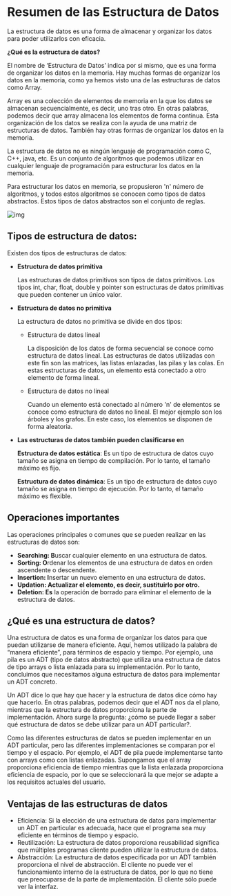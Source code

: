 # Resumen de las Estructura de Datos

La estructura de datos es una forma de almacenar y organizar los datos para poder utilizarlos con eficacia.

**¿Qué es la estructura de datos?**

El nombre de ‘Estructura de Datos’ indica por si mismo, que es una forma de organizar los datos en la memoria. Hay muchas formas de organizar los datos en la memoria, como ya hemos visto una de las estructuras de datos como Array. 

Array es una colección de elementos de memoria en la que los datos se almacenan secuencialmente, es decir, uno tras otro. En otras palabras, podemos decir que array almacena los elementos de forma continua. Esta organización de los datos se realiza con la ayuda de una matriz de estructuras de datos. También hay otras formas de organizar los datos en la memoria.

La estructura de datos no es ningún lenguaje de programación como C, C++, java, etc. Es un conjunto de algoritmos que podemos utilizar en cualquier lenguaje de programación para estructurar los datos en la memoria.

Para estructurar los datos en memoria, se propusieron 'n' número de algoritmos, y todos estos algoritmos se conocen como tipos de datos abstractos. Estos tipos de datos abstractos son el conjunto de reglas.

![img](https://static.javatpoint.com/ds/images/data-structure-tutorial2.png)

## Tipos de estructura de datos:

Existen dos tipos de estructuras de datos:

- **Estructura de datos primitiva**
    
    Las estructuras de datos primitivos son tipos de datos primitivos. Los tipos int, char, float, double y pointer son estructuras de datos primitivas que pueden contener un único valor.
    
- **Estructura de datos no primitiva**
    
    La estructura de datos no primitiva se divide en dos tipos:
    
    - Estructura de datos lineal
        
        La disposición de los datos de forma secuencial se conoce como estructura de datos lineal. Las estructuras de datos utilizadas con este fin son las matrices, las listas enlazadas, las pilas y las colas. En estas estructuras de datos, un elemento está conectado a otro elemento de forma lineal.
        
    - Estructura de datos no lineal
        
        Cuando un elemento está conectado al número 'n' de elementos se conoce como estructura de datos no lineal. El mejor ejemplo son los árboles y los grafos. En este caso, los elementos se disponen de forma aleatoria.
        
- **Las estructuras de datos también pueden clasificarse en**
    
    **Estructura de datos estática**: Es un tipo de estructura de datos cuyo tamaño se asigna en tiempo de compilación. Por lo tanto, el tamaño máximo es fijo.
    
    **Estructura de datos dinámica**: Es un tipo de estructura de datos cuyo tamaño se asigna en tiempo de ejecución. Por lo tanto, el tamaño máximo es flexible.
    

## Operaciones importantes

Las operaciones principales o comunes que se pueden realizar en las estructuras de datos son:

- **Searching: B**uscar cualquier elemento en una estructura de datos.
- **Sorting: O**rdenar los elementos de una estructura de datos en orden ascendente o descendente.
- **Insertion: I**nsertar un nuevo elemento en una estructura de datos.
- **Updation: Actualizar el elemento, es decir, sustituirlo por otro.**
- **Deletion: Es** la operación de borrado para eliminar el elemento de la estructura de datos.

## ¿Qué es una estructura de datos?

Una estructura de datos es una forma de organizar los datos para que puedan utilizarse de manera eficiente. Aquí, hemos utilizado la palabra de “manera eficiente”, para términos de espacio y tiempo. Por ejemplo, una pila es un ADT (tipo de datos abstracto) que utiliza una estructura de datos de tipo arrays o lista enlazada para su implementación. Por lo tanto, concluimos que necesitamos alguna estructura de datos para implementar un ADT concreto.

Un ADT dice lo que hay que hacer y la estructura de datos dice cómo hay que hacerlo. En otras palabras, podemos decir que el ADT nos da el plano, mientras que la estructura de datos proporciona la parte de implementación. Ahora surge la pregunta: ¿cómo se puede llegar a saber qué estructura de datos se debe utilizar para un ADT particular?.

Como las diferentes estructuras de datos se pueden implementar en un ADT particular, pero las diferentes implementaciones se comparan por el tiempo y el espacio. Por ejemplo, el ADT de pila puede implementarse tanto con arrays como con listas enlazadas. Supongamos que el array proporciona eficiencia de tiempo mientras que la lista enlazada proporciona eficiencia de espacio, por lo que se seleccionará la que mejor se adapte a los requisitos actuales del usuario.

## Ventajas de las estructuras de datos

- Eficiencia: Si la elección de una estructura de datos para implementar un ADT en particular es adecuada, hace que el programa sea muy eficiente en términos de tiempo y espacio.
- Reutilización: La estructura de datos proporciona reusabilidad significa que múltiples programas cliente pueden utilizar la estructura de datos.
- Abstracción: La estructura de datos especificada por un ADT también proporciona el nivel de abstracción. El cliente no puede ver el funcionamiento interno de la estructura de datos, por lo que no tiene que preocuparse de la parte de implementación. El cliente sólo puede ver la interfaz.